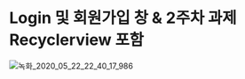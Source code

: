 # Login 및 회원가입 창 & 2주차 과제 Recyclerview 포함

![녹화_2020_05_22_22_40_17_986](https://user-images.githubusercontent.com/55661741/82674139-d533ac80-9c7d-11ea-9b61-43c11cb006f5.gif)
